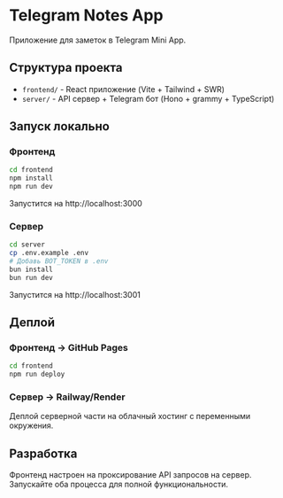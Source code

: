 # Telegram Notes App

Приложение для заметок в Telegram Mini App.

## Структура проекта

- `frontend/` - React приложение (Vite + Tailwind + SWR)
- `server/` - API сервер + Telegram бот (Hono + grammy + TypeScript)

## Запуск локально

### Фронтенд
```bash
cd frontend
npm install
npm run dev
```
Запустится на http://localhost:3000

### Сервер
```bash
cd server
cp .env.example .env
# Добавь BOT_TOKEN в .env
bun install
bun run dev
```
Запустится на http://localhost:3001

## Деплой

### Фронтенд → GitHub Pages
```bash
cd frontend
npm run deploy
```

### Сервер → Railway/Render
Деплой серверной части на облачный хостинг с переменными окружения.

## Разработка

Фронтенд настроен на проксирование API запросов на сервер. Запускайте оба процесса для полной функциональности.